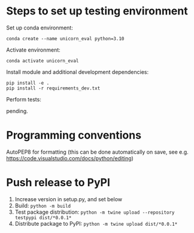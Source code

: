 # Steps to set up testing environment

Set up conda environment:
```
conda create --name unicorn_eval python=3.10
```

Activate environment:
```
conda activate unicorn_eval
```

Install module and additional development dependencies:
```
pip install -e .
pip install -r requirements_dev.txt
```

Perform tests:
<!-- ```
pytest
mypy src
flake8 src
``` -->
pending.

# Programming conventions
AutoPEP8 for formatting (this can be done automatically on save, see e.g. https://code.visualstudio.com/docs/python/editing)

# Push release to PyPI
1. Increase version in setup.py, and set below
2. Build: `python -m build`
3. Test package distribution: `python -m twine upload --repository testpypi dist/*0.0.1*`
4. Distribute package to PyPI: `python -m twine upload dist/*0.0.1*`
